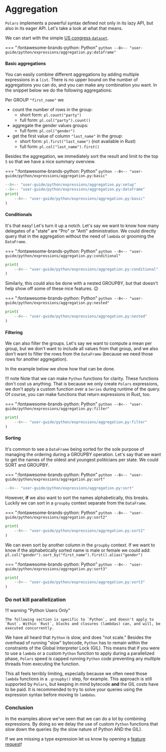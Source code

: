 # Aggregation

`Polars` implements a powerful syntax defined not only in its lazy API, but also in its eager API. Let's take a look at what that means.

We can start with the simple [US congress `dataset`](https://github.com/unitedstates/congress-legislators).


=== ":fontawesome-brands-python: Python"
    ``` python
    --8<-- "user-guide/python/expressions/aggregation.py:dataframe"
    ```

#### Basic aggregations

You can easily combine different aggregations by adding multiple expressions in a
`list`. There is no upper bound on the number of aggregations you can do, and you can
make any combination you want. In the snippet below we do the following aggregations:

Per GROUP `"first_name"` we

- count the number of rows in the group:
  - short form: `pl.count("party")`
  - full form: `pl.col("party").count()`
- aggregate the gender values groups:
  - full form: `pl.col("gender")`
- get the first value of column `"last_name"` in the group:
  - short form: `pl.first("last_name")` (not available in Rust)
  - full form: `pl.col("last_name").first()`

Besides the aggregation, we immediately sort the result and limit to the top `5` so that
we have a nice summary overview.

=== ":fontawesome-brands-python: Python"
    ``` python
    --8<-- "user-guide/python/expressions/aggregation.py:basic"
    ```

```python exec="on" result="text" session="user-guide/expressions"
--8<-- "user-guide/python/expressions/aggregation.py:setup"
--8<-- "user-guide/python/expressions/aggregation.py:dataframe"
print(
    --8<-- "user-guide/python/expressions/aggregation.py:basic"
)
```

#### Conditionals

It's that easy! Let's turn it up a notch. Let's say we want to know how
many delegates of a "state" are "Pro" or "Anti" administration. We could directly query
that in the aggregation without the need of `lambda` or grooming the `DataFrame`.

=== ":fontawesome-brands-python: Python"
    ``` python
    --8<-- "user-guide/python/expressions/aggregation.py:conditional"
    ```

```python exec="on" result="text" session="user-guide/expressions"
print(
    --8<-- "user-guide/python/expressions/aggregation.py:conditional"
)
```

Similarly,  this could also be done with a nested GROUPBY, but that doesn't help show off some of these nice features. 😉

=== ":fontawesome-brands-python: Python"
    ``` python
    --8<-- "user-guide/python/expressions/aggregation.py:nested"
    ```

```python exec="on" result="text" session="user-guide/expressions"
print(
    --8<-- "user-guide/python/expressions/aggregation.py:nested"
)
```

#### Filtering

We can also filter the groups. Let's say we want to compute a mean per group, but we
don't want to include all values from that group, and we also don't want to filter the
rows from the `DataFrame` (because we need those rows for another aggregation).

In the example below we show how that can be done.

!!! note
     Note that we can make `Python` functions for clarity. These functions don't cost us anything. That is because we only create `Polars` expressions, we don't apply a custom function over a `Series` during runtime of the query.  Of course, you can make functions that return expressions in Rust, too.

=== ":fontawesome-brands-python: Python"
    ``` python
    --8<-- "user-guide/python/expressions/aggregation.py:filter"
    ```

```python exec="on" result="text" session="user-guide/expressions"
print(
    --8<-- "user-guide/python/expressions/aggregation.py:filter"
)
```

#### Sorting

It's common to see a `DataFrame` being sorted for the sole purpose of managing the ordering during a GROUPBY operation. Let's say that we want to get the names of the oldest and youngest politicians per state. We could SORT and GROUPBY.

=== ":fontawesome-brands-python: Python"
    ``` python
    --8<-- "user-guide/python/expressions/aggregation.py:sort"
    ```

```python exec="on" result="text" session="user-guide/expressions"
--8<-- "user-guide/python/expressions/aggregation.py:sort"
```

However, **if** we also want to sort the names alphabetically, this breaks. Luckily we can sort in a `groupby` context separate from the `DataFrame`.

=== ":fontawesome-brands-python: Python"
    ``` python
    --8<-- "user-guide/python/expressions/aggregation.py:sort2"
    ```

```python exec="on" result="text" session="user-guide/expressions"
print(
    --8<-- "user-guide/python/expressions/aggregation.py:sort2"
)
```

We can even sort by another column in the `groupby` context. If we want to know if the alphabetically sorted name is male or female we could add: `pl.col("gender").sort_by("first_name").first().alias("gender")`

=== ":fontawesome-brands-python: Python"
    ``` python
    --8<-- "user-guide/python/expressions/aggregation.py:sort3"
    ```

```python exec="on" result="text" session="user-guide/expressions"
print(
    --8<-- "user-guide/python/expressions/aggregation.py:sort3"
)
```

### Do not kill parallelization

!!! warning "Python Users Only"

    The following section is specific to `Python`, and doesn't apply to `Rust`. Within `Rust`, blocks and closures (lambdas) can, and will, be executed concurrently.

We have all heard that `Python` is slow, and does "not scale." Besides the overhead of
running "slow" bytecode, `Python` has to remain within the constraints of the Global
Interpreter Lock (GIL). This means that if you were to use a `lambda` or a custom `Python`
function to apply during a parallelized phase, `Polars` speed is capped running `Python`
code preventing any multiple threads from executing the function.

This all feels terribly limiting, especially because we often need those `lambda` functions in a
`.groupby()` step, for example. This approach is still supported by `Polars`, but
keeping in mind bytecode **and** the GIL costs have to be paid. It is recommended to try to solve your queries using the expression syntax before moving to `lambdas`.


### Conclusion

In the examples above we've seen that we can do a lot by combining expressions. By doing so we delay the use of custom `Python` functions that slow down the queries (by the slow nature of Python AND the GIL).

If we are missing a type expression let us know by opening a
[feature request](https://github.com/pola-rs/polars/issues/new/choose)!